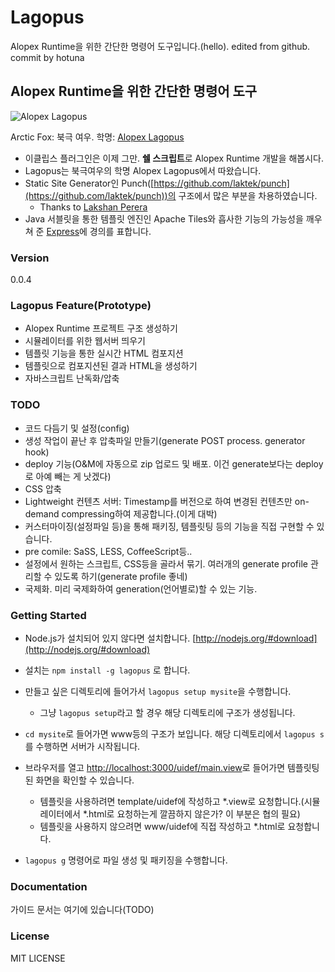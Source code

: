 # Lagopus

Alopex Runtime을 위한 간단한 명령어 도구입니다.(hello). edited from github.
commit by hotuna

## Alopex Runtime을 위한 간단한 명령어 도구 

![Alopex Lagopus](http://upload.wikimedia.org/wikipedia/commons/thumb/d/de/Polarfuchs_1_2004-11-17.jpg/220px-Polarfuchs_1_2004-11-17.jpg)

Arctic Fox: 북극 여우. 학명: [Alopex Lagopus](http://en.wikipedia.org/wiki/Arctic_fox)

- 이클립스 플러그인은 이제 그만. **쉘 스크립트**로 Alopex Runtime 개발을 해봅시다.
- Lagopus는 북극여우의 학명 Alopex Lagopus에서 따왔습니다.
- Static Site Generator인 Punch([https://github.com/laktek/punch](https://github.com/laktek/punch))의 구조에서 많은 부분을 차용하였습니다.
	- Thanks to [Lakshan Perera](https://github.com/laktek)
- Java 서블릿을 통한 템플릿 엔진인 Apache Tiles와 흡사한 기능의 가능성을 깨우쳐 준 [Express](http://expressjs.com)에 경의를 표합니다.

### Version
0.0.4

### Lagopus Feature(Prototype)

- Alopex Runtime 프로젝트 구조 생성하기
- 시뮬레이터를 위한 웹서버 띄우기
- 템플릿 기능을 통한 실시간 HTML 컴포지션
- 템플릿으로 컴포지션된 결과 HTML을 생성하기
- 자바스크립트 난독화/압축

### TODO

- 코드 다듬기 및 설정(config)
- 생성 작업이 끝난 후 압축파일 만들기(generate POST process. generator hook)
- deploy 기능(O&M에 자동으로 zip 업로드 및 배포. 이건 generate보다는 deploy로 아예 빼는 게 낫겠다)
- CSS 압축
- Lightweight 컨텐츠 서버: Timestamp를 버전으로 하여 변경된 컨텐츠만 on-demand compressing하여 제공합니다.(이게 대박)
- 커스터마이징(설정파일 등)을 통해 패키징, 템플릿팅 등의 기능을 직접 구현할 수 있습니다.
- pre comile: SaSS, LESS, CoffeeScript등..
- 설정에서 원하는 스크립트, CSS등을 골라서 묶기. 여러개의 generate profile 관리할 수 있도록 하기(generate profile 좋네)
- 국제화. 미리 국제화하여 generation(언어별로)할 수 있는 기능.


### Getting Started

- Node.js가 설치되어 있지 않다면 설치합니다. [http://nodejs.org/#download](http://nodejs.org/#download)
- 설치는 `npm install -g lagopus` 로 합니다.
- 만들고 싶은 디렉토리에 들어가서 `lagopus setup mysite`을 수행합니다.
	- 그냥 `lagopus setup`라고 할 경우 해당 디렉토리에 구조가 생성됩니다.
- `cd mysite`로 들어가면 www등의 구조가 보입니다. 해당 디렉토리에서 `lagopus s`를 수행하면 서버가 시작됩니다.
- 브라우저를 열고 [http://localhost:3000/uidef/main.view](http://localhost:3000/uidef/main.view)로 들어가면 템플릿팅된 화면을 확인할 수 있습니다.
	- 템플릿을 사용하려면 template/uidef에 작성하고 *.view로 요청합니다.(시뮬레이터에서 *.html로 요청하는게 깔끔하지 않은가? 이 부분은 협의 필요)
	- 템플릿을 사용하지 않으려면 www/uidef에 직접 작성하고 *.html로 요청합니다.

- `lagopus g` 명령어로 파일 생성 및 패키징을 수행합니다.

### Documentation

가이드 문서는 여기에 있습니다(TODO)


### License

MIT LICENSE
